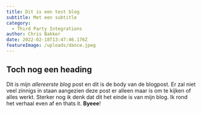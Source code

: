 ```yaml
---
title: Dit is een test blog
subtitle: Met een subtitle
category:
  - Third Party Integrations
author: Chris Bakker
date: 2022-02-18T13:47:46.176Z
featureImage: /uploads/dance.jpeg
---
```

## Toch nog een heading

Dit is mijn *allereerste blog* post en dit is de body van de blogpost. Er zal niet veel zinnigs in staan aangezien deze post er alleen maar is om te kijken of alles werkt. Sterker nog ik denk dat dit het einde is van mijn blog. Ik rond het verhaal even af en thats it. **Byeee**!